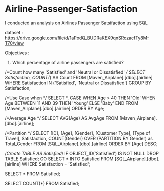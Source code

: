 # Airline-Passenger-Satisfaction
I conducted an analysis on Airlines Passenger Satsifaction using SQL

dataset : https://drive.google.com/file/d/1aPodQ_BUDRaKEX9qnSRozacfTy8M-T70/view 

Objectives :

1. Which percentage of airline passengers are satisfied? 

/*Count how many 'Satisfied' and 'Neutral or Dissatisfied' */
SELECT Satisfaction, COUNT(*) AS Count
FROM [Maven_Airplane].[dbo].[airline]
WHERE Satisfaction IN ('Satisfied', 'Neutral or Dissatisfied')
GROUP BY Satisfaction;

/*Use Case when */
SELECT *,
CASE
	WHEN Age > 40 THEN 'Old'
	WHEN Age BETWEEN 11 AND 39 THEN 'Young'
	ELSE 'Baby'
END
FROM [Maven_Airplane].[dbo].[airline]
ORDER BY Age;

/*Average Age */
SELECT AVG(Age) AS AvgAge
FROM [Maven_Airplane].[dbo].[airline];

/*Partition */
SELECT [ID], [Age], [Gender], [Customer Type], [Type of Travel], Satisfaction,
COUNT(Gender) OVER (PARTITION BY Gender) as Total_Gender
FROM [SQL_Airplane].[dbo].[airline]
ORDER BY [Age] DESC;


/*Create TABLE AS Satisfied*/
IF OBJECT_ID('Satisfied') IS NOT NULL
    DROP TABLE Satisfied;
GO
SELECT *
INTO Satisfied
FROM [SQL_Airplane].[dbo].[airline]
WHERE Satisfaction = 'Satisfied';

SELECT *
FROM Satisfied;

SELECT COUNT(*)
FROM Satisfied;






